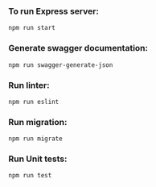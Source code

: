 ### To run Express server: ###
`npm run start`

### Generate swagger documentation: ###
`npm run swagger-generate-json`

### Run linter: ###
`npm run eslint`

### Run migration: ###
`npm run migrate`

### Run Unit tests: ###
`npm run test`





